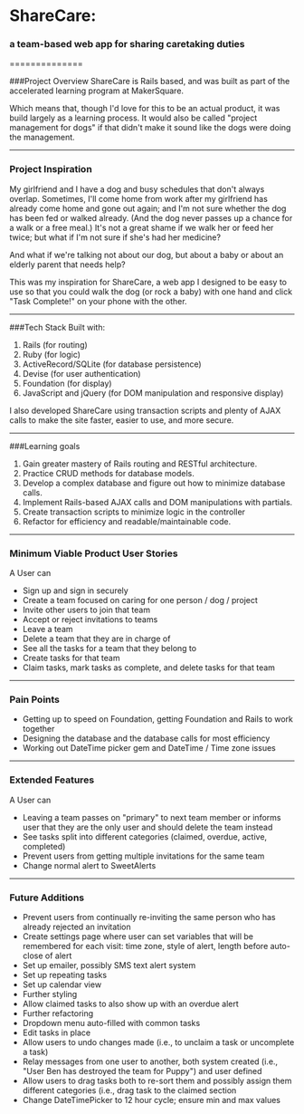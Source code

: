 # ShareCare: 
### a team-based web app for sharing caretaking duties
==============

###Project Overview
ShareCare is Rails based, and was built as part of the accelerated learning program at MakerSquare.

Which means that, though I'd love for this to be an actual product, it was build largely as a learning process. It would also be called "project management for dogs" if that didn't make it sound like the dogs were doing the management.
___
### Project Inspiration
My girlfriend and I have a dog and busy schedules that don't always overlap. Sometimes, I'll come home from work after my girlfriend has already come home and gone out again; and I'm not sure whether the dog has been fed or walked already. (And the dog never passes up a chance for a walk or a free meal.) It's not a great shame if we walk her or feed her twice; but what if I'm not sure if she's had her medicine?

And what if we're talking not about our dog, but about a baby or about an elderly parent that needs help?

This was my inspiration for ShareCare, a web app I designed to be easy to use so that you could walk the dog (or rock a baby) with one hand and click "Task Complete!" on your phone with the other.
___
###Tech Stack
Built with:

1. Rails (for routing)
2. Ruby (for logic)
3. ActiveRecord/SQLite (for database persistence)
4. Devise (for user authentication)
5. Foundation (for display)
6. JavaScript and jQuery (for DOM manipulation and responsive display)

I also developed ShareCare using transaction scripts and plenty of AJAX calls to make the site faster, easier to use, and more secure.
___
###Learning goals

1. Gain greater mastery of Rails routing and RESTful architecture.
2. Practice CRUD methods for database models.
3. Develop a complex database and figure out how to minimize database calls.
4. Implement Rails-based AJAX calls and DOM manipulations with partials.
5. Create transaction scripts to minimize logic in the controller
6. Refactor for efficiency and readable/maintainable code.

___
### Minimum Viable Product User Stories

A User can
* Sign up and sign in securely
* Create a team focused on caring for one person / dog / project
* Invite other users to join that team
* Accept or reject invitations to teams
* Leave a team
* Delete a team that they are in charge of
* See all the tasks for a team that they belong to
* Create tasks for that team
* Claim tasks, mark tasks as complete, and delete tasks for that team

___
### Pain Points

* Getting up to speed on Foundation, getting Foundation and Rails to work together
* Designing the database and the database calls for most efficiency
* Working out DateTime picker gem and DateTime / Time zone issues

___

### Extended Features

A User can
* Leaving a team passes on "primary" to next team member or informs user that they are the only user and should delete the team instead
* See tasks split into different categories (claimed, overdue, active, completed)
* Prevent users from getting multiple invitations for the same team
* Change normal alert to SweetAlerts

___

### Future Additions

* Prevent users from continually re-inviting the same person who has already rejected an invitation
* Create settings page where user can set variables that will be remembered for each visit: time zone, style of alert, length before auto-close of alert
* Set up emailer, possibly SMS text alert system
* Set up repeating tasks
* Set up calendar view
* Further styling
* Allow claimed tasks to also show up with an overdue alert
* Further refactoring
* Dropdown menu auto-filled with common tasks
* Edit tasks in place
* Allow users to undo changes made (i.e., to unclaim a task or uncomplete a task)
* Relay messages from one user to another, both system created (i.e., "User Ben has destroyed the team for Puppy") and user defined
* Allow users to drag tasks both to re-sort them and possibly assign them different categories (i.e., drag task to the claimed section
* Change DateTimePicker to 12 hour cycle; ensure min and max values
